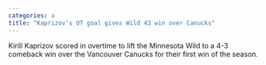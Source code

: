 ```yaml
---
categories: a
title: "Kaprizov’s OT goal gives Wild 43 win over Canucks"
---
```

Kirill Kaprizov scored in overtime to lift the Minnesota Wild to a 4-3 comeback win over the Vancouver Canucks for their first win of the season.